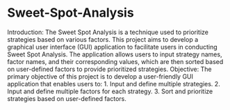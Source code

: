 # Sweet-Spot-Analysis
Introduction:
The Sweet Spot Analysis is a technique used to prioritize strategies based on various factors. This project aims to develop a graphical user interface (GUI) application to facilitate users in conducting Sweet Spot Analysis. The application allows users to input strategy names, factor names, and their corresponding values, which are then sorted based on user-defined factors to provide prioritized strategies.
Objective:
The primary objective of this project is to develop a user-friendly GUI application that enables users to:
1.
Input and define multiple strategies.
2.
Input and define multiple factors for each strategy.
3.
Sort and prioritize strategies based on user-defined factors.
